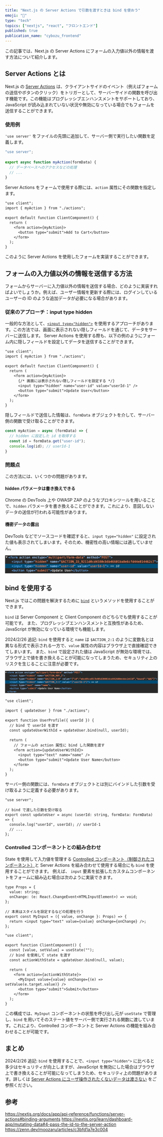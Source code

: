 ```yaml
---
title: "Next.js の Server Actions で引数を渡すときは bind を使おう"
emoji: "🐏"
type: "tech"
topics: ["nextjs", "react", "フロントエンド"]
published: true
publication_name: "cybozu_frontend"
---
```


この記事では、Next.js の Server Actions にフォームの入力値以外の情報を渡す方法について紹介します。

## Server Actions とは

Next.js の [Server Actions](https://nextjs.org/docs/app/building-your-application/data-fetching/server-actions-and-mutations#binding-arguments) は、クライアントサイドのイベント（例えばフォームの送信やボタンのクリック）をトリガーとして、サーバーサイドの関数を呼び出す機能です。この機能はプログレッシブエンハンスメントをサポートしており、JavaScript が読み込まれていない状況や無効になっている場合でもフォームを送信することができます。

### 使用例

`'use server'` をファイルの先頭に追加して、サーバー側で実行したい関数を定義します。

```tsx:actions.ts
"use server";

export async function myAction(formData) {
  // データベースへのアクセスなどの処理
  // ...
}
```

Server Actions をフォームで使用する際には、`action` 属性にその関数を指定します。

```tsx
"use client";
import { myAction } from "./actions";

export default function ClientComponent() {
  return (
    <form action={myAction}>
      <button type="submit">Add to Cart</button>
    </form>
  );
}
```

このように Server Actions を使用したフォームを実装することができます。

## フォームの入力値以外の情報を送信する方法

フォームからサーバーに入力値以外の情報を送信する場合、どのように実装すればよいでしょうか。例えば、ユーザー情報を更新する際には、ログインしているユーザーの ID のような追加データが必要になる場合があります。

### 従来のアプローチ：input type hidden

一般的な方法として、[`<input type="hidden">`](https://developer.mozilla.org/ja/docs/Web/HTML/Element/input/hidden) を使用するアプローチがあります。この方法では、画面に表示されない隠しフィールドを通じて、データをサーバーに送信します。
Server Actions を使用する際も、以下の例のようにフォーム内に隠しフィールドを設定してデータを送信することができます。

```tsx
"use client";
import { myAction } from "./actions";

export default function ClientComponent() {
  return (
    <form action={myAction}>
      {/* 画面には表示されない隠しフィールドを設定する */}
      <input type="hidden" name="user-id" value="userId-1" />
      <button type="submit">Update User</button>
    </form>
  );
}
```

隠しフィールドで送信した情報は、`formData` オブジェクトを介して、サーバー側の関数で受け取ることができます。

```tsx:actions.ts
const myAction = async (formData) => {
  // hidden に設定した id を取得する
  const id = formData.get("user-id");
  console.log(id); // userId-1
}
```

### 問題点

この方法には、いくつかの問題があります。

#### hidden パラメータは書き換えできる

Chrome の DevTools 上や OWASP ZAP のようなプロキシツールを用いることで、`hidden` パラメータを書き換えることができます。これにより、意図しないデータの送信が行われる可能性があります。

#### 機密データの露出

DevTools などでソースコードを確認すると、`input type="hidden"` に設定された値も表示されてしまいます。そのため、機密性の高い情報には適していません。

![DevToolsで表示したinput type="hidden"属性を持つ要素](/images/server-actions-bind/hidden-devtools.png)

## bind を使用する

Next.js ではこの問題を解決するために [`bind`](https://nextjs.org/docs/app/building-your-application/data-fetching/server-actions-and-mutations#passing-additional-arguments) というメソッドを使用することができます。

`bind` は Server Component と Client Component のどちらでも使用することが可能です。
また、プログレッシブエンハンスメントと互換性があるため、JavaScript が無効になっている環境でも機能します。

2024/2/26 追記: `bind` を使用すると `name` は `$ACTION_2:1` のように変数名とは異なる形式で表示される一方で、`value` 属性の内容はブラウザ上で直接確認できてしまいます。
また、`bind` で設定された値は JavaScript が無効な環境では、ブラウザ上で値を書き換えることが可能になってしまうため、セキュリティ上のリスクを生じることに注意が必要です。

![DevToolsで表示したbind属性を使用した要素](/images/server-actions-bind/bind-devtools.png)

```tsx
"use client";

import { updateUser } from "./actions";

export function UserProfile({ userId }) {
  // bind で userId を渡す
  const updateUserWithId = updateUser.bind(null, userId);

  return (
    // フォームの action 属性に bind した関数を渡す
    <form action={updateUserWithId}>
      <input type="text" name="name" />
      <button type="submit">Update User Name</button>
    </form>
  );
}
```

サーバー側の関数には、`formData` オブジェクトとは別にバインドした引数を受け取るように定義する必要があります。

```tsx
"use server";

// bind で渡した引数を受け取る
export const updateUser = async (userId: string, formData: FormData) => {
  console.log("userId", userId); // userId-1
  // ...
};
```

### Controlled コンポーネントとの組み合わせ

State を使用して入力値を管理する [Controlled コンポーネント（制御されたコンポーネント）](https://ja.react.dev/reference/react-dom/components/input#controlling-an-input-with-a-state-variable)と Server Actions を組み合わせて使用する場合にも `bind` を使用することができます。
例えば、 `input` 要素を拡張したカスタムコンポーネントをフォームに組み込む場合は次のように実装できます。

```tsx:my-input.tsx
type Props = {
  value: string;
  onChange: (e: React.ChangeEvent<HTMLInputElement>) => void;
};

// 本来はスタイルを設定するなどの処理を行う
export const MyInput = ({ value, onChange }: Props) => {
  return <input type="text" value={value} onChange={onChange} />;
};
```

```tsx:client-component.tsx
"use client";

export function ClientComponent() {
  const [value, setValue] = useState("");
  // bind を使用して state を渡す
  const actionWithState = updateUser.bind(null, value);

  return (
    <form action={actionWithState}>
      <MyInput value={value} onChange={(e) => setValue(e.target.value)} />
      <button type="submit">Submit</button>
    </form>
  );
}
```

この構成では、`MyInput` コンポーネントの状態を呼び出し元が `useState` で管理し、`bind` を用いてそのステート値をサーバー側で実行される関数に渡しています。これにより、Controlled コンポーネントと Server Actions の機能を組み合わせることが可能です。

## まとめ

2024/2/26 追記:
`bind` を使用することで、`<input type="hidden">` に比べると多少はセキュリティが向上しますが、JavaScript を無効にした場合はブラウザ上で書き換えることが可能になってしまうため、セキュリティ上の問題があります。詳しくは [Server Actions にユーザ操作されたくないデータは渡さない](https://zenn.dev/moozaru/articles/c3bfd1a7e3c004) をご参照ください。

## 参考

https://nextjs.org/docs/app/api-reference/functions/server-actions#binding-arguments
https://nextjs.org/learn/dashboard-app/mutating-data#4-pass-the-id-to-the-server-action
https://zenn.dev/moozaru/articles/c3bfd1a7e3c004
